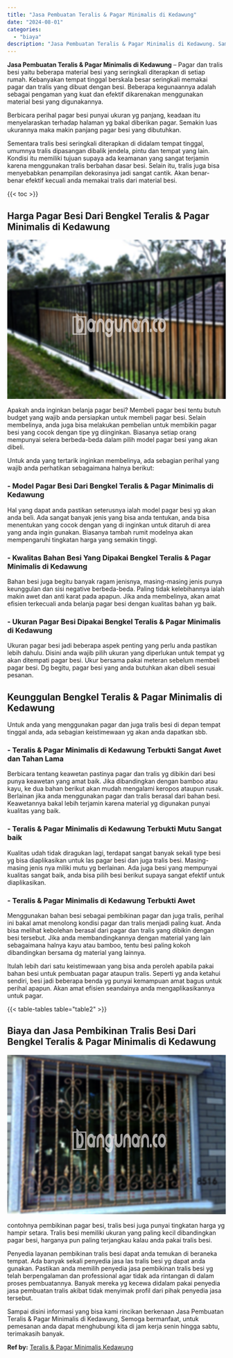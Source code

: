 ```yaml
---
title: "Jasa Pembuatan Teralis & Pagar Minimalis di Kedawung"
date: "2024-08-01"
categories: 
  - "biaya"
description: "Jasa Pembuatan Teralis & Pagar Minimalis di Kedawung. Sampai disini informasi yang bisa kami rincikan berkenaan Jasa Pembuatan Teralis & Pagar Minimalis di K..."
---
```


**Jasa Pembuatan Teralis & Pagar Minimalis di Kedawung** – Pagar dan tralis besi yaitu beberapa material besi yang seringkali diterapkan di setiap rumah. Kebanyakan tempat tinggal berskala besar seringkali memakai pagar dan tralis yang dibuat dengan besi. Beberapa kegunaannya adalah sebagai pengaman yang kuat dan efektif dikarenakan menggunakan material besi yang digunakannya.

Berbicara perihal pagar besi punyai ukuran yg panjang, keadaan itu menyelaraskan terhadap halaman yg bakal diberikan pagar. Semakin luas ukurannya maka makin panjang pagar besi yang dibutuhkan.

Sementara tralis besi seringkali diterapkan di didalam tempat tinggal, umumnya tralis dipasangan dibalik jendela, pintu dan tempat yang lain. Kondisi itu memiliki tujuan supaya ada keamanan yang sangat terjamin karena menggunakan tralis berbahan dasar besi. Selain itu, tralis juga bisa menyebabkan penampilan dekorasinya jadi sangat cantik. Akan benar-benar efektif kecuali anda memakai tralis dari material besi.

{{< toc >}}

## Harga Pagar Besi Dari Bengkel Teralis & Pagar Minimalis di Kedawung

![Jasa Pembuatan Teralis & Pagar Minimalis di Kedawung](/images/pagar-minimalis-murah-63.png)

Apakah anda inginkan belanja pagar besi? Membeli pagar besi tentu butuh budget yang wajib anda persiapkan untuk membeli pagar besi. Selain membelinya, anda juga bisa melakukan pembelian untuk membikin pagar besi yang cocok dengan tipe yg diinginkan. Biasanya setiap orang mempunyai selera berbeda-beda dalam pilih model pagar besi yang akan dibeli.

Untuk anda yang tertarik inginkan membelinya, ada sebagian perihal yang wajib anda perhatikan sebagaimana halnya berikut:
### \- Model Pagar Besi Dari Bengkel Teralis & Pagar Minimalis di Kedawung

Hal yang dapat anda pastikan seterusnya ialah model pagar besi yg akan anda beli. Ada sangat banyak jenis yang bisa anda tentukan, anda bisa menentukan yang cocok dengan yang di inginkan untuk ditaruh di area yang anda ingin gunakan. Biasanya tambah rumit modelnya akan mempengaruhi tingkatan harga yang semakin tinggi.

### \- Kwalitas Bahan Besi Yang Dipakai Bengkel Teralis & Pagar Minimalis di Kedawung

Bahan besi juga begitu banyak ragam jenisnya, masing-masing jenis punya keunggulan dan sisi negative berbeda-beda. Paling tidak kelebihannya ialah makin awet dan anti karat pada apapun. Jika anda membelinya, akan amat efisien terkecuali anda belanja pagar besi dengan kualitas bahan yg baik.

### \- Ukuran Pagar Besi Dipakai Bengkel Teralis & Pagar Minimalis di Kedawung

Ukuran pagar besi jadi beberapa aspek penting yang perlu anda pastikan lebih dahulu. Disini anda wajib pilih ukuran yang diperlukan untuk tempat yg akan ditempati pagar besi. Ukur bersama pakai meteran sebelum membeli pagar besi. Dg begitu, pagar besi yang anda butuhkan akan dibeli sesuai pesanan.

## Keunggulan Bengkel Teralis & Pagar Minimalis di Kedawung

Untuk anda yang menggunakan pagar dan juga tralis besi di depan tempat tinggal anda, ada sebagian keistimewaan yg akan anda dapatkan sbb.

### \- Teralis & Pagar Minimalis di Kedawung Terbukti Sangat Awet dan Tahan Lama

Berbicara tentang keawetan pastinya pagar dan tralis yg dibikin dari besi punya keawetan yang amat baik. Jika dibandingkan dengan bamboo atau kayu, ke dua bahan berikut akan mudah mengalami keropos ataupun rusak. Berlainan jika anda menggunakan pagar dan tralis berasal dari bahan besi. Keawetannya bakal lebih terjamin karena material yg digunakan punyai kualitas yang baik.

### \- Teralis & Pagar Minimalis di Kedawung Terbukti Mutu Sangat baik

Kualitas udah tidak diragukan lagi, terdapat sangat banyak sekali type besi yg bisa diaplikasikan untuk las pagar besi dan juga tralis besi. Masing-masing jenis nya miliki mutu yg berlainan. Ada juga besi yang mempunyai kualitas sangat baik, anda bisa pilih besi berikut supaya sangat efektif untuk diaplikasikan.

### \- Teralis & Pagar Minimalis di Kedawung Terbukti Awet

Menggunakan bahan besi sebagai pembikinan pagar dan juga tralis, perihal ini bakal amat menolong kondisi pagar dan tralis menjadi paling kuat. Anda bisa melihat kebolehan berasal dari pagar dan tralis yang dibikin dengan besi tersebut. Jika anda membandingkannya dengan material yang lain sebagaimana halnya kayu atau bamboo, tentu besi paling kokoh dibandingkan bersama dg material yang lainnya.

Itulah lebih dari satu keistimewaan yang bisa anda peroleh apabila pakai bahan besi untuk pembuatan pagar ataupun tralis. Seperti yg anda ketahui sendiri, besi jadi beberapa benda yg punyai kemampuan amat bagus untuk perihal apapun. Akan amat efisien seandainya anda mengaplikasikannya untuk pagar.

{{< table-tables table="table2" >}}

## Biaya dan Jasa Pembikinan Tralis Besi Dari Bengkel Teralis & Pagar Minimalis di Kedawung

![Jasa Pembuatan Teralis & Pagar Minimalis di Kedawung](/images/teralis-minimalis-murah-31.png)

contohnya pembikinan pagar besi, tralis besi juga punyai tingkatan harga yg hampir setara. Tralis besi memiliki ukuran yang paling kecil dibandingkan pagar besi, harganya pun paling terjangkau kalau anda pakai tralis besi.

Penyedia layanan pembikinan tralis besi dapat anda temukan di beraneka tempat. Ada banyak sekali penyedia jasa las tralis besi yg dapat anda gunakan. Pastikan anda memilih penyedia jasa pembikinan tralis besi yg telah berpengalaman dan professional agar tidak ada rintangan di dalam proses pembuatannya. Banyak mereka yg kecewa didalam pakai penyedia jasa pembuatan tralis akibat tidak menyimak profil dari pihak penyedia jasa tersebut.

Sampai disini informasi yang bisa kami rincikan berkenaan Jasa Pembuatan Teralis & Pagar Minimalis di Kedawung, Semoga bermanfaat, untuk pemesanan anda dapat menghubungi kita di jam kerja senin hingga sabtu, terimakasih banyak.

**Ref by:** [Teralis & Pagar Minimalis Kedawung](https://id.wikipedia.org/wiki/Teralis)
